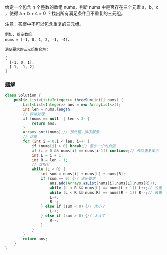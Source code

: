 给定一个包含 n 个整数的数组 nums，判断 nums 中是否存在三个元素 a，b，c ，使得 a + b + c = 0 ？找出所有满足条件且不重复的三元组。

注意：答案中不可以包含重复的三元组。
```
例如, 给定数组 
nums = [-1, 0, 1, 2, -1, -4]，

满足要求的三元组集合为：

[
  [-1, 0, 1],
  [-1, -1, 2]
]
```
<!-- 来源：力扣（LeetCode）
链接：https://leetcode-cn.com/problems/3sum
著作权归领扣网络所有。商业转载请联系官方授权，非商业转载请注明出处。 -->
### 题解
```java
class Solution {
    public List<List<Integer>> threeSum(int[] nums) {
        List<List<Integer>> ans = new ArrayList<>();
        int len = nums.length;
        // 异常处理
        if (nums == null || len < 3) {
            return ans;
        }
        Arrays.sort(nums);// 预处理，排序服务
        // 正餐
        for (int i = 0;i < len; i++) {
            if (nums[i] > 0) break;// 至少一个为负值
            if (i > 0 && nums[i] == nums[i-1]) continue;// 去除重复集合
            int L = i + 1;
            int R = len - 1;
            // 双指针
            while (L < R) {
                int sum = nums[i] + nums[L] + nums[R];
                if (sum == 0) {// 满足要求
                    ans.add(Arrays.asList(nums[i],nums[L],nums[R]));
                    while (L < R && nums[L] == nums[L + 1]) L++;// 去重
                    while (L < R && nums[R] == nums[R - 1]) R--;// 去重
                    L++;
                    R--;
                } else if (sum < 0) {// 太小了
                    L++;
                } else if (sum > 0) {// 太大了
                    R--;
                }
            }
        }
        return ans;
    }
}
```